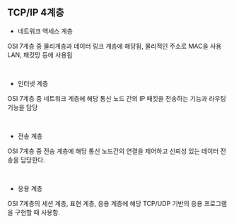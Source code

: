 ## TCP/IP 4계층

* 네트워크 액세스 계층

OSI 7계층 중 물리계층과 데이터 링크 계층에 해당됨,
물리적인 주소로 MAC을 사용
LAN, 패킷망 등에 사용됨

<br>

* 인터넷 계층

OSI 7계층 중 네트워크 계층에 해당
통신 노드 간의 IP 패킷을 전송하는 기능과 라우팅 기능을 담당

<br>

* 전송 계층

OSI 7계층 중 전송 계층에 해당
통신 노드간의 연결을 제어하고 신뢰성 있는 데이터 전송을 담당한다.

<br>

* 응용 계층

OSI 7계층의 세션 계층, 표현 계층, 응용 계층에 해당
TCP/UDP 기반의 응용 프로그램을 구현할 때 사용함.